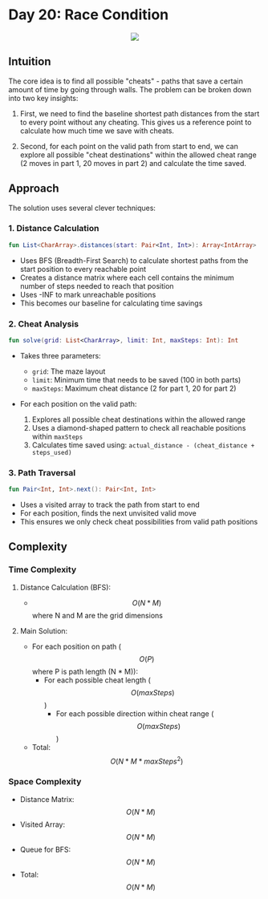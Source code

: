 # Day 20: Race Condition

<p align="center">
  <img src="aoc-day-20.png"/>
</p>

## Intuition

The core idea is to find all possible "cheats" - paths that save a certain amount of time by going through walls. The problem can be broken down into two key insights:

1. First, we need to find the baseline shortest path distances from the start to every point without any cheating. This gives us a reference point to calculate how much time we save with cheats.

2. Second, for each point on the valid path from start to end, we can explore all possible "cheat destinations" within the allowed cheat range (2 moves in part 1, 20 moves in part 2) and calculate the time saved.

## Approach

The solution uses several clever techniques:

### 1. Distance Calculation
```kotlin
fun List<CharArray>.distances(start: Pair<Int, Int>): Array<IntArray>
```
- Uses BFS (Breadth-First Search) to calculate shortest paths from the start position to every reachable point
- Creates a distance matrix where each cell contains the minimum number of steps needed to reach that position
- Uses -INF to mark unreachable positions
- This becomes our baseline for calculating time savings

### 2. Cheat Analysis
```kotlin
fun solve(grid: List<CharArray>, limit: Int, maxSteps: Int): Int
```
- Takes three parameters:
    - `grid`: The maze layout
    - `limit`: Minimum time that needs to be saved (100 in both parts)
    - `maxSteps`: Maximum cheat distance (2 for part 1, 20 for part 2)

- For each position on the valid path:
    1. Explores all possible cheat destinations within the allowed range
    2. Uses a diamond-shaped pattern to check all reachable positions within `maxSteps`
    3. Calculates time saved using: `actual_distance - (cheat_distance + steps_used)`

### 3. Path Traversal
```kotlin
fun Pair<Int, Int>.next(): Pair<Int, Int>
```
- Uses a visited array to track the path from start to end
- For each position, finds the next unvisited valid move
- This ensures we only check cheat possibilities from valid path positions

## Complexity

### Time Complexity
1. Distance Calculation (BFS):
    - $$O(N * M)$$ where N and M are the grid dimensions

2. Main Solution:
    - For each position on path ($$O(P)$$ where P is path length (N * M)):
        - For each possible cheat length ($$O(maxSteps)$$)
            - For each possible direction within cheat range ($$O(maxSteps)$$)
    - Total: $$O(N * M * maxSteps^2)$$

### Space Complexity
- Distance Matrix: $$O(N * M)$$
- Visited Array: $$O(N * M)$$
- Queue for BFS: $$O(N * M)$$
- Total: $$O(N * M)$$